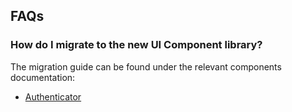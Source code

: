 ## FAQs

### How do I migrate to the new UI Component library?

The migration guide can be found under the relevant components documentation:

* [Authenticator](~/ui/auth/authenticator.md#migration)